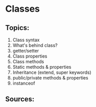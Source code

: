 # Classes

## Topics:

1. Class syntax
2. What's behind class?
3. getter/setter
4. Class properties
5. Class methods
6. Static methods & properties
7. Inheritance (extend, super keywords)
8. public/private methods & properties
9. instanceof


## Sources:
